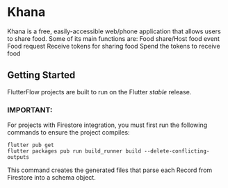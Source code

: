 # Khana

Khana is a free, easily-accessible web/phone application that allows users to share food. Some of its main functions are:
  Food share/Host food event
  Food request
  Receive tokens for sharing food
  Spend the tokens to receive food


## Getting Started

FlutterFlow projects are built to run on the Flutter _stable_ release.

### IMPORTANT:

For projects with Firestore integration, you must first run the following commands to ensure the project compiles:

```
flutter pub get
flutter packages pub run build_runner build --delete-conflicting-outputs
```

This command creates the generated files that parse each Record from Firestore into a schema object.
